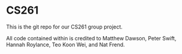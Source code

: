 # CS261
This is the git repo for our CS261 group project.

All code contained within is credited to Matthew Dawson, Peter Swift, Hannah Roylance, Teo Koon Wei, and Nat Frend.
